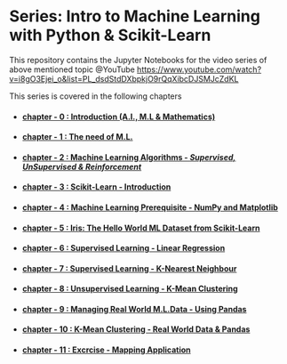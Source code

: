 # Series: Intro to Machine Learning with Python & Scikit-Learn

This repository contains the Jupyter Notebooks for the video series of above mentioned topic @YouTube https://www.youtube.com/watch?v=i8gO3Ejei_o&list=PL_dsdStdDXbpkjO9rQqXibcDJSMJcZdKL

This series is covered in the following chapters

- #### [chapter - 0 : Introduction (A.I., M.L & Mathematics)]()
- #### [chapter - 1 : The need of M.L.]()
- #### [chapter - 2 : Machine Learning Algorithms - _Supervised, UnSupervised & Reinforcement_]()
- #### [chapter - 3 : Scikit-Learn - Introduction]()
- #### [chapter - 4 : Machine Learning Prerequisite - NumPy and Matplotlib]()
- #### [chapter - 5 : Iris: The Hello World ML Dataset from Scikit-Learn](TBD)
- #### [chapter - 6 : Supervised Learning - Linear Regression](TBD)
- #### [chapter - 7 : Supervised Learning - K-Nearest Neighbour](TBD)
- #### [chapter - 8 : Unsupervised Learning - K-Mean Clustering](TBD)
- #### [chapter - 9 : Managing Real World M.L.Data - Using Pandas](TBD)
- #### [chapter - 10 : K-Mean Clustering - Real World Data & Pandas](TBD)
- #### [chapter - 11 : Excrcise - Mapping Application ](TBD)


